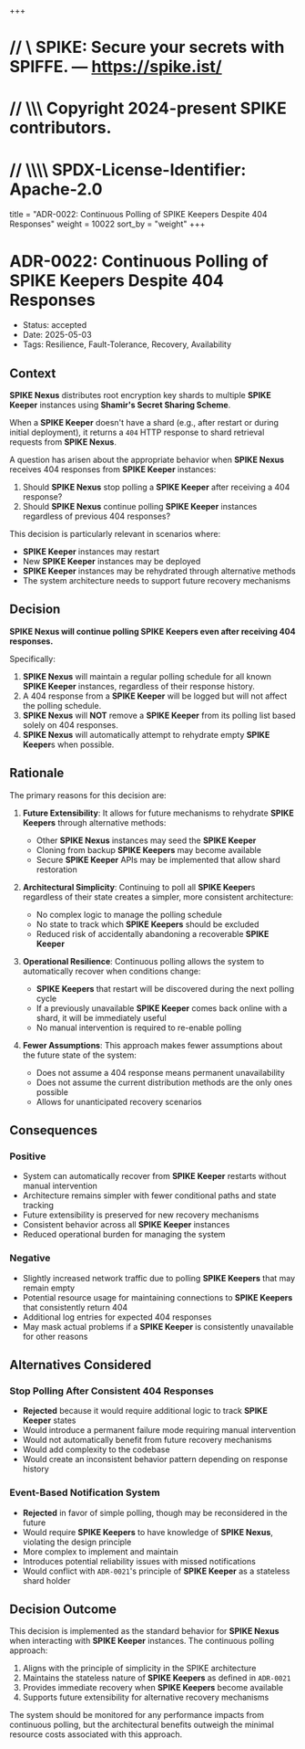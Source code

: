 +++
# //    \\ SPIKE: Secure your secrets with SPIFFE. — https://spike.ist/
# //  \\\\\ Copyright 2024-present SPIKE contributors.
# // \\\\\\\ SPDX-License-Identifier: Apache-2.0

title = "ADR-0022: Continuous Polling of SPIKE Keepers Despite 404 Responses"
weight = 10022
sort_by = "weight"
+++

# ADR-0022: Continuous Polling of SPIKE Keepers Despite 404 Responses

- Status: accepted
- Date: 2025-05-03
- Tags: Resilience, Fault-Tolerance, Recovery, Availability

## Context

**SPIKE Nexus** distributes root encryption key shards to multiple 
**SPIKE Keeper** instances using **Shamir's Secret Sharing Scheme**. 

When a **SPIKE Keeper** doesn't have a shard (e.g., after restart or during 
initial deployment), it returns a `404` HTTP response to shard retrieval 
requests from **SPIKE Nexus**.

A question has arisen about the appropriate behavior when **SPIKE Nexus** 
receives 404 responses from **SPIKE Keeper** instances:

1. Should **SPIKE Nexus** stop polling a **SPIKE Keeper** after receiving a 404 
   response?
2. Should **SPIKE Nexus** continue polling **SPIKE Keeper** instances regardless 
   of previous 404 responses?

This decision is particularly relevant in scenarios where:
* **SPIKE Keeper** instances may restart
* New **SPIKE Keeper** instances may be deployed
* **SPIKE Keeper** instances may be rehydrated through alternative methods
* The system architecture needs to support future recovery mechanisms

## Decision

**SPIKE Nexus will continue polling SPIKE Keepers even after receiving 404 
responses.**

Specifically:

1. **SPIKE Nexus** will maintain a regular polling schedule for all known 
   **SPIKE Keeper** instances, regardless of their response history.
2. A 404 response from a **SPIKE Keeper** will be logged but will not affect the 
   polling schedule.
3. **SPIKE Nexus** will **NOT** remove a **SPIKE Keeper** from its polling list 
   based solely on 404 responses.
4. **SPIKE Nexus** will automatically attempt to rehydrate empty 
   **SPIKE Keeper**s when possible.

## Rationale

The primary reasons for this decision are:

1. **Future Extensibility**: It allows for future mechanisms to rehydrate 
   **SPIKE Keepers** through alternative methods:
    - Other **SPIKE Nexus** instances may seed the **SPIKE Keeper**
    - Cloning from backup **SPIKE Keepers** may become available
    - Secure **SPIKE Keeper** APIs may be implemented that allow shard 
      restoration

2. **Architectural Simplicity**: Continuing to poll all **SPIKE Keeper**s 
   regardless of their state creates a simpler, more consistent architecture:
    - No complex logic to manage the polling schedule
    - No state to track which **SPIKE Keepers** should be excluded
    - Reduced risk of accidentally abandoning a recoverable **SPIKE Keeper**

3. **Operational Resilience**: Continuous polling allows the system to 
   automatically recover when conditions change:
    - **SPIKE Keepers** that restart will be discovered during the next polling 
      cycle
    - If a previously unavailable **SPIKE Keeper** comes back online with a 
      shard, it will be immediately useful
    - No manual intervention is required to re-enable polling

4. **Fewer Assumptions**: This approach makes fewer assumptions about the future 
   state of the system:
    - Does not assume a 404 response means permanent unavailability
    - Does not assume the current distribution methods are the only ones possible
    - Allows for unanticipated recovery scenarios

## Consequences

### Positive

- System can automatically recover from **SPIKE Keeper** restarts without manual 
  intervention
- Architecture remains simpler with fewer conditional paths and state tracking
- Future extensibility is preserved for new recovery mechanisms
- Consistent behavior across all **SPIKE Keeper** instances
- Reduced operational burden for managing the system

### Negative

* Slightly increased network traffic due to polling **SPIKE Keepers** that may 
  remain empty
* Potential resource usage for maintaining connections to **SPIKE Keepers** that 
  consistently return 404
* Additional log entries for expected 404 responses
* May mask actual problems if a **SPIKE Keeper** is consistently unavailable for
  other reasons

## Alternatives Considered

### Stop Polling After Consistent 404 Responses

- **Rejected** because it would require additional logic to track 
  **SPIKE Keeper** states
- Would introduce a permanent failure mode requiring manual intervention
- Would not automatically benefit from future recovery mechanisms
- Would add complexity to the codebase
- Would create an inconsistent behavior pattern depending on response history

### Event-Based Notification System

- **Rejected** in favor of simple polling, though may be reconsidered in the future
- Would require **SPIKE Keepers** to have knowledge of **SPIKE Nexus**, 
  violating the design principle
- More complex to implement and maintain
- Introduces potential reliability issues with missed notifications
- Would conflict with `ADR-0021`'s principle of **SPIKE Keeper** as a stateless
  shard holder

## Decision Outcome

This decision is implemented as the standard behavior for **SPIKE Nexus** when 
interacting with **SPIKE Keeper** instances. The continuous polling approach:

1. Aligns with the principle of simplicity in the SPIKE architecture
2. Maintains the stateless nature of **SPIKE Keepers** as defined in `ADR-0021`
3. Provides immediate recovery when **SPIKE Keepers** become available
4. Supports future extensibility for alternative recovery mechanisms

The system should be monitored for any performance impacts from continuous 
polling, but the architectural benefits outweigh the minimal resource costs 
associated with this approach.
